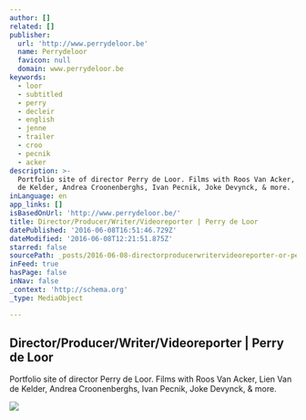 ```yaml
---
author: []
related: []
publisher:
  url: 'http://www.perrydeloor.be'
  name: Perrydeloor
  favicon: null
  domain: www.perrydeloor.be
keywords:
  - loor
  - subtitled
  - perry
  - decleir
  - english
  - jenne
  - trailer
  - croo
  - pecnik
  - acker
description: >-
  Portfolio site of director Perry de Loor. Films with Roos Van Acker, Lien Van
  de Kelder, Andrea Croonenberghs, Ivan Pecnik, Joke Devynck, & more.
inLanguage: en
app_links: []
isBasedOnUrl: 'http://www.perrydeloor.be/'
title: Director/Producer/Writer/Videoreporter | Perry de Loor
datePublished: '2016-06-08T16:51:46.729Z'
dateModified: '2016-06-08T12:21:51.875Z'
starred: false
sourcePath: _posts/2016-06-08-directorproducerwritervideoreporter-or-perry-de-loor.md
inFeed: true
hasPage: false
inNav: false
_context: 'http://schema.org'
_type: MediaObject

---
```

<article style=""><h1>Director/Producer/Writer/Videoreporter | Perry de Loor</h1><p>Portfolio site of director Perry de Loor. Films with Roos Van Acker, Lien Van de Kelder, Andrea Croonenberghs, Ivan Pecnik, Joke Devynck, &amp; more.</p><img src="http://i3.ytimg.com/vi/1y5GjLe0wOA/hqdefault.jpg" /></article>